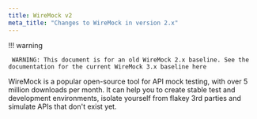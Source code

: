 ```yaml
---
title: WireMock v2
meta_title: "Changes to WireMock in version 2.x"
---
```


!!! warning 

     WARNING: This document is for an old WireMock 2.x baseline. See the documentation for the current WireMock 3.x baseline here

<p>
  WireMock is a popular open-source tool for API mock testing, with over 5
  million downloads per month. It can help you to create stable test and
  development environments, isolate yourself from flakey 3rd parties and
  simulate APIs that don't exist yet.
</p>

